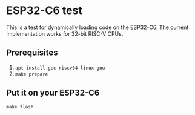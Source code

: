 # ESP32-C6 test

This is a test for dynamically loading code on the ESP32-C6.
The current implementation works for 32-bit RISC-V CPUs.

## Prerequisites

1. `apt install gcc-riscv64-linux-gnu`
2. `make prepare`

## Put it on your ESP32-C6

`make flash`
